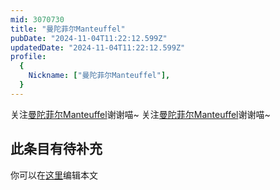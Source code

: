 ```yaml
---
mid: 3070730
title: "曼陀菲尔Manteuffel"
pubDate: "2024-11-04T11:22:12.599Z"
updatedDate: "2024-11-04T11:22:12.599Z"
profile:
  {
    Nickname: ["曼陀菲尔Manteuffel"],
  }
---
```


关注[曼陀菲尔Manteuffel](https://space.bilibili.com/3070730)谢谢喵~ 关注[曼陀菲尔Manteuffel](https://space.bilibili.com/3070730)谢谢喵~

## 此条目有待补充
你可以在[这里](https://github.com/Yuhanawa/VTuber.ICU-Content/edit/master/v/曼陀菲尔Manteuffel/index.md)编辑本文
